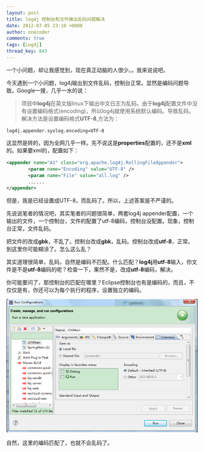 ```yaml
---
layout: post
title: log4j 控制台和文件输出乱码问题解决
date: 2012-07-05 23:10 +0800
author: onecoder
comments: true
tags: [Log4j]
thread_key: 843
---
```


一个小问题，却让我感觉到，现在真正动脑的人很少。。我来说说吧。

今天遇到一个小问题，log4j输出到文件乱码，控制台正常。显然是编码问题导致。Google一搜，几乎一水的说：

> 项目中**log4j**在英文版linux下输出中文日志为乱码。由于**log4j**配置文件中没有设置编码格式(encoding)，所以log4j就使用系统默认编码。导致乱码。解决方法是设置编码格式**UTF-8**,方法为：
> 
```properties
log4j.appender.syslog.encoding=UTF-8
```

这显然是转的，因为全网几乎一样。先不说这是**properties**配置的，还不是**xml**的。如果要xml的，配置如下：

```xml
<appender name="A1" class="org.apache.log4j.RollingFileAppender">
        <param name="Encoding" value="UTF-8" />
        <param name="File" value="all.log" />
        ......
</appender>
```

但是，我是已经设置成UTF-8，而乱码了。所以，上述答案是不严谨的。

先说说笔者的情况吧，其实笔者的问题很简单，两套log4j appender配置，一个输出的文件，一个控制台，文件的配置了utf-8编码，控制台没配置。现象，控制台正常，文件乱码。

把文件的改成**gbk**，不乱了。控制台改成**gbk**，乱码。控制台改成**utf-8**，正常。到这里你可能糊涂了。怎么这么乱？

其实道理很简单，乱码，自然是编码不匹配。什么匹配？**log4j**用**utf-8**输入，你文件是不是**utf-8**编码的呢？检查一下，果然不是，改成**utf-8**编码，解决。

你可能要问了，那控制台的匹配在哪里？Eclipse控制台也有是编码的，而且，不仅仅是有，你还可以为每个执行的程序，设置独立的编码。

![](/images/post/log4j-console/console-config.png)

自然，这里的编码匹配了，也就不会乱码了。